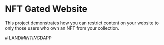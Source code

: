 # NFT Gated Website

This project demonstrates how you can restrict content on your website to only those users who own an NFT from your collection.


#   L A N D _ M I N T I N G _ D A P P  
 